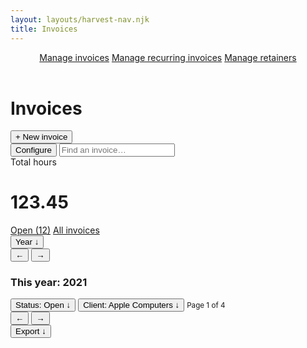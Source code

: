 ```yaml
---
layout: layouts/harvest-nav.njk
title: Invoices
---
```


<header id="top-nav">
  <nav>
    <a href="#" class="is-active">Manage invoices</a>
    <a href="#">Manage recurring invoices</a>
    <a href="#">Manage retainers</a>
  </nav>
</header>

<main>
  <div class="flex justify-space-between">
    <div class="flex">
      <h1>Invoices</h1>
      <button class="button primary ml-8">+ New invoice</button>
    </div>
    <div class="flex">
      <button class="button">Configure</button>
      <input class="input" type="text" placeholder="Find an invoice…">
    </div>
  </div>

  <div class="mt-24">
    Total hours<br>
    <h1>123.45</h1>
  </div>

  <div class="tabs mt-24 mb-16">
    <nav>
      <a href="#">Open (12)</a>
      <a href="#" class="is-active">All invoices</a>
    </nav>
  </div>

  <div class="flex justify-space-between mb-4">
    <div class="flex">
      <button class="button button-sm">Year &darr;</button>
      <div class="button-group">
        <button class="button button-sm">&larr;</button>
        <button class="button button-sm">&rarr;</button>
      </div>
      <!-- <button class="button ml-4">This year ↗</button> -->
      <h3 class="ml-4">This year: <span class="text-400">2021</span></h3>
    </div>
    <div class="flex">
      <button class="button button-sm is-filtered"><span>Status:</span> Open &darr;</button>
      <button class="button button-sm is-filtered"><span>Client:</span> Apple Computers &darr;</button>
      <small class="ml-8 mr-4">Page 1 of 4</small>
      <div class="button-group">
        <button class="button button-sm is-disabled">&larr;</button>
        <button class="button button-sm">&rarr;</button>
      </div>
      <button class="button button-sm">Export &darr;</button>
    </div>
  </div>
</main>
